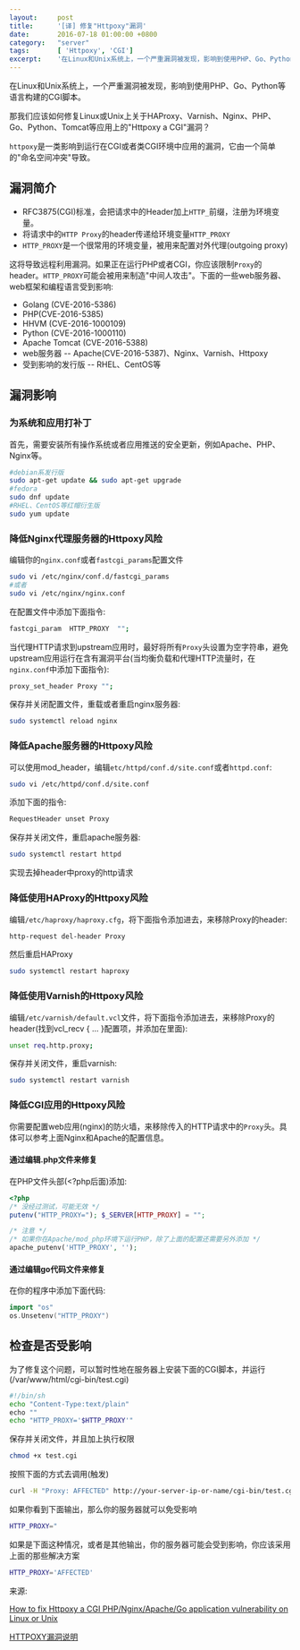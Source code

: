 ```yaml
---
layout:     post
title:      '[译] 修复"Httpoxy"漏洞'
date:       2016-07-18 01:00:00 +0800
category:   "server"
tags:       [ 'Httpoxy', 'CGI']
excerpt:  	'在Linux和Unix系统上，一个严重漏洞被发现，影响到使用PHP、Go、Python等语言构建的CGI脚本。那我们应该如何修复Linux或Unix上关于HAProxy、Varnish、Nginx、PHP、Go、Python、Tomcat等应用上的"Httpoxy a CGI"漏洞？httpoxy是一类影响到运行在CGI或者类CGI环境中应用的漏洞，它由一个简单的"命名空间冲突"导致'
---
```


在Linux和Unix系统上，一个严重漏洞被发现，影响到使用PHP、Go、Python等语言构建的CGI脚本。

那我们应该如何修复Linux或Unix上关于HAProxy、Varnish、Nginx、PHP、Go、Python、Tomcat等应用上的"Httpoxy a CGI"漏洞？

`httpoxy`是一类影响到运行在CGI或者类CGI环境中应用的漏洞，它由一个简单的"命名空间冲突"导致。

## 漏洞简介

- RFC3875(CGI)标准，会把请求中的Header加上`HTTP_`前缀，注册为环境变量。
- 将请求中的`HTTP Proxy`的header传递给环境变量`HTTP_PROXY`
- `HTTP_PROXY`是一个很常用的环境变量，被用来配置对外代理(outgoing proxy)

这将导致远程利用漏洞。如果正在运行PHP或者CGI，你应该限制`Proxy`的header。`HTTP_PROXY`可能会被用来制造"中间人攻击"。下面的一些web服务器、web框架和编程语言受到影响:

- Golang (CVE-2016-5386)
- PHP(CVE-2016-5385)
- HHVM (CVE-2016-1000109)
- Python (CVE-2016-1000110)
- Apache Tomcat (CVE-2016-5388)
- web服务器 -- Apache(CVE-2016-5387)、Nginx、Varnish、Httpoxy
- 受到影响的发行版 -- RHEL、CentOS等

## 漏洞影响

### 为系统和应用打补丁

首先，需要安装所有操作系统或者应用推送的安全更新，例如Apache、PHP、Nginx等。

```bash
#debian系发行版
sudo apt-get update && sudo apt-get upgrade
#fedora
sudo dnf update
#RHEL、CentOS等红帽衍生版
sudo yum update
```

### 降低Nginx代理服务器的Httpoxy风险

编辑你的`nginx.conf`或者`fastcgi_params`配置文件

```bash
sudo vi /etc/nginx/conf.d/fastcgi_params
#或者
sudo vi /etc/nginx/nginx.conf
```

在配置文件中添加下面指令:

```bash
fastcgi_param  HTTP_PROXY  "";
```

当代理HTTP请求到upstream应用时，最好将所有`Proxy`头设置为空字符串，避免upstream应用运行在含有漏洞平台(当均衡负载和代理HTTP流量时，在`nginx.conf`中添加下面指令):

```bash
proxy_set_header Proxy "";
```

保存并关闭配置文件，重载或者重启nginx服务器:

```bash
sudo systemctl reload nginx
```

### 降低Apache服务器的Httpoxy风险

可以使用mod_header，编辑`etc/httpd/conf.d/site.conf`或者`httpd.conf`:

```bash
sudo vi /etc/httpd/conf.d/site.conf
```

添加下面的指令:

```bash
RequestHeader unset Proxy
```

保存并关闭文件，重启apache服务器:

```bash
sudo systemctl restart httpd
```

实现去掉header中proxy的http请求

### 降低使用HAProxy的Httpoxy风险

编辑`/etc/haproxy/haproxy.cfg`，将下面指令添加进去，来移除Proxy的header:

```bash
http-request del-header Proxy
```

然后重启HAProxy

```bash
sudo systemctl restart haproxy
```

### 降低使用Varnish的Httpoxy风险

编辑`/etc/varnish/default.vcl`文件，将下面指令添加进去，来移除Proxy的header(找到vcl_recv { … }配置项，并添加在里面):

```bash
unset req.http.proxy;
```

保存并关闭文件，重启varnish:

```bash
sudo systemctl restart varnish
```

### 降低CGI应用的Httpoxy风险

你需要配置web应用(nginx)的防火墙，来移除传入的HTTP请求中的`Proxy`头。具体可以参考上面Nginx和Apache的配置信息。

#### 通过编辑.php文件来修复

在PHP文件头部(<?php后面)添加:

```php
<?php
/* 没经过测试，可能无效 */
putenv("HTTP_PROXY="); $_SERVER[HTTP_PROXY] = "";

/* 注意 */
/* 如果你在Apache/mod_php环境下运行PHP，除了上面的配置还需要另外添加 */
apache_putenv('HTTP_PROXY', '');
```

#### 通过编辑go代码文件来修复

在你的程序中添加下面代码:

```go
import "os"
os.Unsetenv("HTTP_PROXY")
```

## 检查是否受影响

为了修复这个问题，可以暂时性地在服务器上安装下面的CGI脚本，并运行(/var/www/html/cgi-bin/test.cgi)

```sh
#!/bin/sh
echo "Content-Type:text/plain"
​echo ""
echo "HTTP_PROXY='$HTTP_PROXY'"
```

保存并关闭文件，并且加上执行权限

```bash
chmod +x test.cgi
```

按照下面的方式去调用(触发)

```bash
curl -H "Proxy: AFFECTED" http://your-server-ip-or-name/cgi-bin/test.cgi
```

如果你看到下面输出，那么你的服务器就可以免受影响

```bash
HTTP_PROXY="
```

如果是下面这种情况，或者是其他输出，你的服务器可能会受到影响，你应该采用上面的那些解决方案

```bash
HTTP_PROXY='AFFECTED'
```

来源:

[How to fix Httpoxy a CGI PHP/Nginx/Apache/Go application vulnerability on Linux or Unix](http://www.cyberciti.biz/faq/fix-httpproxy-cgi-application-vulnerability-for-linux-unix-apache-nginx-python-php/)

[HTTPOXY漏洞说明](http://www.laruence.com/2016/07/19/3101.html)
